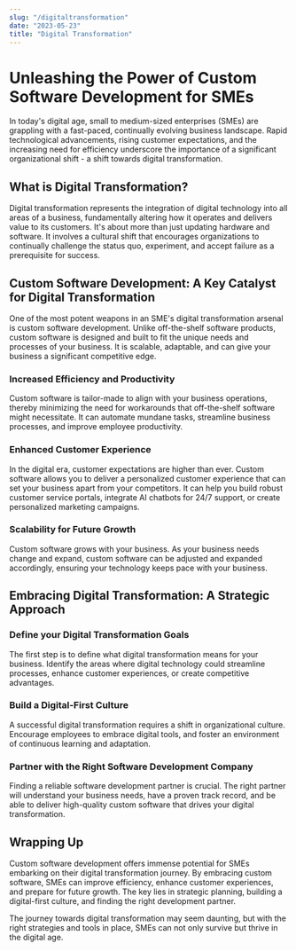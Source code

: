 ```yaml
---
slug: "/digitaltransformation"
date: "2023-05-23"
title: "Digital Transformation"
---
```


# Unleashing the Power of Custom Software Development for SMEs

In today's digital age, small to medium-sized enterprises (SMEs) are grappling with a fast-paced, continually evolving business landscape. Rapid technological advancements, rising customer expectations, and the increasing need for efficiency underscore the importance of a significant organizational shift - a shift towards digital transformation. 

## What is Digital Transformation?

Digital transformation represents the integration of digital technology into all areas of a business, fundamentally altering how it operates and delivers value to its customers. It's about more than just updating hardware and software. It involves a cultural shift that encourages organizations to continually challenge the status quo, experiment, and accept failure as a prerequisite for success.

## Custom Software Development: A Key Catalyst for Digital Transformation

One of the most potent weapons in an SME's digital transformation arsenal is custom software development. Unlike off-the-shelf software products, custom software is designed and built to fit the unique needs and processes of your business. It is scalable, adaptable, and can give your business a significant competitive edge. 

### Increased Efficiency and Productivity

Custom software is tailor-made to align with your business operations, thereby minimizing the need for workarounds that off-the-shelf software might necessitate. It can automate mundane tasks, streamline business processes, and improve employee productivity.

### Enhanced Customer Experience

In the digital era, customer expectations are higher than ever. Custom software allows you to deliver a personalized customer experience that can set your business apart from your competitors. It can help you build robust customer service portals, integrate AI chatbots for 24/7 support, or create personalized marketing campaigns.

### Scalability for Future Growth

Custom software grows with your business. As your business needs change and expand, custom software can be adjusted and expanded accordingly, ensuring your technology keeps pace with your business.

## Embracing Digital Transformation: A Strategic Approach

### Define your Digital Transformation Goals

The first step is to define what digital transformation means for your business. Identify the areas where digital technology could streamline processes, enhance customer experiences, or create competitive advantages.

### Build a Digital-First Culture

A successful digital transformation requires a shift in organizational culture. Encourage employees to embrace digital tools, and foster an environment of continuous learning and adaptation.

### Partner with the Right Software Development Company

Finding a reliable software development partner is crucial. The right partner will understand your business needs, have a proven track record, and be able to deliver high-quality custom software that drives your digital transformation.

## Wrapping Up

Custom software development offers immense potential for SMEs embarking on their digital transformation journey. By embracing custom software, SMEs can improve efficiency, enhance customer experiences, and prepare for future growth. The key lies in strategic planning, building a digital-first culture, and finding the right development partner.

The journey towards digital transformation may seem daunting, but with the right strategies and tools in place, SMEs can not only survive but thrive in the digital age.
